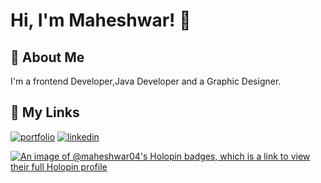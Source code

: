 
# Hi, I'm Maheshwar! 👋


## 🚀 About Me
I'm a frontend Developer,Java Developer and a Graphic Designer.


## 🔗 My Links
[![portfolio](https://img.shields.io/badge/my_portfolio-000?style=for-the-badge&logo=ko-fi&logoColor=white)](https://maheshwar04.github.io/Newportfolio/)
[![linkedin](https://img.shields.io/badge/linkedin-0A66C2?style=for-the-badge&logo=linkedin&logoColor=white)](https://www.linkedin.com/in/maheshwar-n-559991223/)

[![An image of @maheshwar04's Holopin badges, which is a link to view their full Holopin profile](https://holopin.me/maheshwar04)](https://holopin.io/@maheshwar04)
